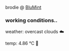 brodie @ [BluMint](https://www.linkedin.com/company/blumint-io/)

<!--weather_start-->
### working conditions..

weather: overcast clouds ☁️

temp: 4.86 °C 🧥

<!--weather_end-->
